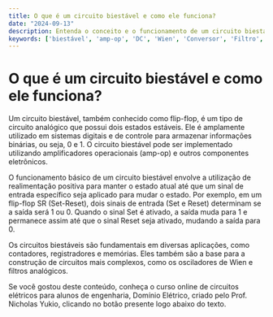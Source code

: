 ```yaml
---
title: O que é um circuito biestável e como ele funciona?
date: "2024-09-13"
description: Entenda o conceito e o funcionamento de um circuito biestável no contexto de circuitos analógicos.
keywords: ['biestável', 'amp-op', 'DC', 'Wien', 'Conversor', 'Filtro', 'Amplificador']
---
```


# O que é um circuito biestável e como ele funciona?

Um circuito biestável, também conhecido como flip-flop, é um tipo de circuito analógico que possui dois estados estáveis. Ele é amplamente utilizado em sistemas digitais e de controle para armazenar informações binárias, ou seja, 0 e 1. O circuito biestável pode ser implementado utilizando amplificadores operacionais (amp-op) e outros componentes eletrônicos.

O funcionamento básico de um circuito biestável envolve a utilização de realimentação positiva para manter o estado atual até que um sinal de entrada específico seja aplicado para mudar o estado. Por exemplo, em um flip-flop SR (Set-Reset), dois sinais de entrada (Set e Reset) determinam se a saída será 1 ou 0. Quando o sinal Set é ativado, a saída muda para 1 e permanece assim até que o sinal Reset seja ativado, mudando a saída para 0.

Os circuitos biestáveis são fundamentais em diversas aplicações, como contadores, registradores e memórias. Eles também são a base para a construção de circuitos mais complexos, como os osciladores de Wien e filtros analógicos.

Se você gostou deste conteúdo, conheça o curso online de circuitos elétricos para alunos de engenharia, Domínio Elétrico, criado pelo Prof. Nicholas Yukio, clicando no botão presente logo abaixo do texto.